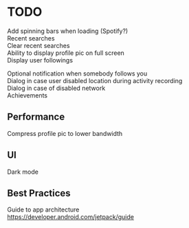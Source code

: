 # TODO

Add spinning bars when loading (Spotify?)  
Recent searches  
Clear recent searches  
Ability to display profile pic on full screen  
Display user followings

Optional notification when somebody follows you  
Dialog in case user disabled location during activity recording  
Dialog in case of disabled network  
Achievements

## Performance

Compress profile pic to lower bandwidth

## UI

Dark mode

## Best Practices

Guide to app architecture  
https://developer.android.com/jetpack/guide
